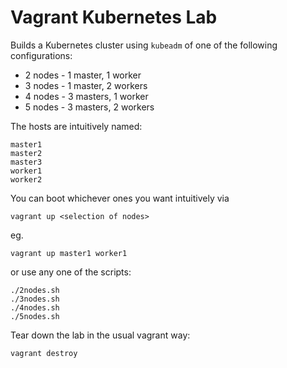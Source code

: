 Vagrant Kubernetes Lab
======================

Builds a Kubernetes cluster using `kubeadm` of one of the following configurations:

- 2 nodes - 1 master, 1 worker
- 3 nodes - 1 master, 2 workers
- 4 nodes - 3 masters, 1 worker
- 5 nodes - 3 masters, 2 workers

The hosts are intuitively named:

```
master1
master2
master3
worker1
worker2
```

You can boot whichever ones you want intuitively via

```
vagrant up <selection of nodes>
```

eg.

```
vagrant up master1 worker1
```

or use any one of the scripts:

```
./2nodes.sh
./3nodes.sh
./4nodes.sh
./5nodes.sh
```

Tear down the lab in the usual vagrant way:

```
vagrant destroy
```
